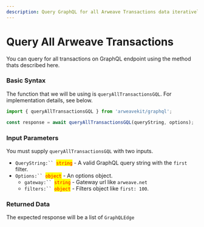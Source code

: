 ```yaml
---
description: Query GraphQL for all Arweave Transactions data iteratively
---
```


# Query All Arweave Transactions

You can query for all transactions on GraphQL endpoint using the method thats described here.&#x20;

### Basic Syntax

The function that we will be using is `queryAllTransactionsGQL`. For implementation details, see below.

```typescript
import { queryAllTransactionsGQL } from 'arweavekit/graphql';

const response = await queryAllTransactionsGQL(queryString, options);
```

### Input Parameters

You must supply `queryAllTransactionsGQL` with two inputs.

* `QueryString:`` `<mark style="color:red;">`string`</mark> - A valid GraphQL query string with the `first` filter.
* `Options:`` `<mark style="color:red;">`object`</mark> - An options object.
  * `gateway:`` `<mark style="color:red;">`string`</mark> - Gateway url like `arweave.net`
  * `filters:`` `<mark style="color:red;">`object`</mark> - Filters object like `first: 100`.

### Returned Data

The expected response will be a list of `GraphQLEdge`&#x20;
